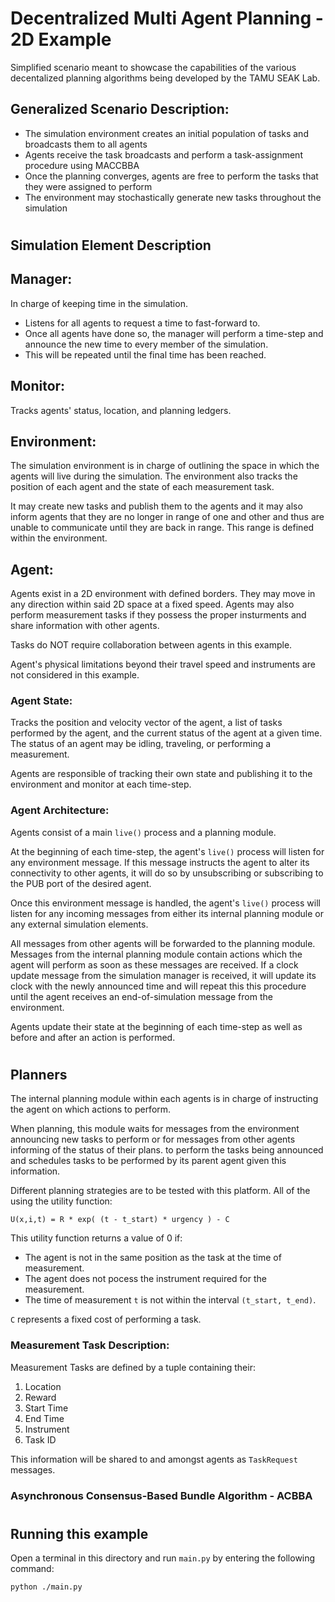 # Decentralized Multi Agent Planning - 2D Example
Simplified scenario meant to showcase the capabilities of the various decentalized planning algorithms being developed by the TAMU SEAK Lab.

## Generalized Scenario Description:
- The simulation environment creates an initial population of tasks and broadcasts them to all agents
- Agents receive the task broadcasts and perform a task-assignment procedure using MACCBBA
- Once the planning converges, agents are free to perform the tasks that they were assigned to perform
- The environment may stochastically generate new tasks throughout the simulation

#
## Simulation Element Description
## Manager:
In charge of keeping time in the simulation. 
- Listens for all agents to request a time to fast-forward to. 
- Once all agents have done so, the manager will perform a time-step and announce the new time to every member of the simulation. 
- This will be repeated until the final time has been reached.

## Monitor:
Tracks agents' status, location, and planning ledgers.

## Environment:
The simulation environment is in charge of outlining the space in which the agents will live during the simulation. The environment also tracks the position of each agent and the state of each measurement task. 

It may create new tasks and publish them to the agents and it may also inform agents that they are no longer in range of one and other and thus are unable to communicate until they are back in range. This range is defined within the environment. 

## Agent:
Agents exist in a 2D environment with defined borders. They may move in any direction within said 2D space at a fixed speed. Agents may also perform measurement tasks if they possess the proper insturments and share information with other agents. 
    
Tasks do NOT require collaboration between agents in this example. 

Agent's physical limitations beyond their travel speed and instruments are not considered in this example.

### Agent State:
Tracks the position and velocity vector of the agent, a list of tasks performed by the agent, and the current status of the agent at a given time. The status of an agent may be idling, traveling, or performing a measurement.

Agents are responsible of tracking their own state and publishing it to the environment and monitor at each time-step. 

### Agent Architecture:
Agents consist of a main `live()` process and a planning module.

At the beginning of each time-step, the agent's `live()` process will listen for any environment message. If this message instructs the agent to alter its connectivity to other agents, it will do so by unsubscribing or subscribing to the PUB port of the desired agent.

Once this environment message is handled, the agent's `live()` process will listen for any incoming messages from either its internal planning module or any external simulation elements.

All messages from other agents will be forwarded to the planning module. Messages from the internal planning module contain actions which the agent will perform as soon as these messages are received. If a clock update message from the simulation manager is received, it will update its clock with the newly announced time and will repeat this this procedure until the agent receives an end-of-simulation message from the environment. 

Agents update their state at the beginning of each time-step as well as before and after an action is performed.

#
## Planners
The internal planning module within each agents is in charge of instructing the agent on which actions to perform. 

When planning, this module waits for messages from the environment announcing new tasks to perform or for messages from other agents informing of the status of their plans. to perform the tasks being announced and schedules tasks to be performed by its parent agent given this information. 

Different planning strategies are to be tested with this platform. All of the using the utility function:

    U(x,i,t) = R * exp( (t - t_start) * urgency ) - C

This utility function returns a value of 0 if:
- The agent is not in the same position as the task at the time of measurement.
- The agent does not pocess the instrument required for the measurement. 
- The time of measurement `t` is not within the interval `(t_start, t_end)`.

`C` represents a fixed cost of performing a task. 

### Measurement Task Description:
Measurement Tasks are defined by a tuple containing their:
1. Location
2. Reward
3. Start Time
4. End Time
6. Instrument
7. Task ID

This information will be shared to and amongst agents as `TaskRequest` messages. 

### Asynchronous Consensus-Based Bundle Algorithm - ACBBA 


#
## Running this example
Open a terminal in this directory and run `main.py` by entering the following command:

    python ./main.py